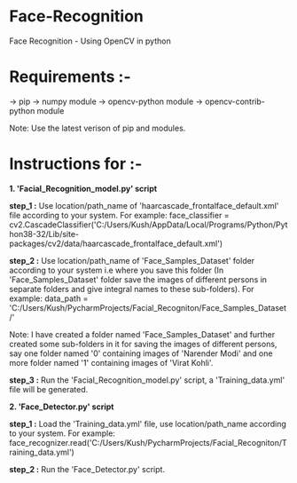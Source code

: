 # Face-Recognition
Face Recognition - Using OpenCV in python
# Requirements :-
-> pip 
-> numpy module
-> opencv-python module
-> opencv-contrib-python module

Note: Use the latest verison of pip and modules.

# Instructions for :-
**1. 'Facial_Recognition_model.py' script**

**step_1 :** Use location/path_name of 'haarcascade_frontalface_default.xml' file according to your system. 
For example: face_classifier = cv2.CascadeClassifier('C:/Users/Kush/AppData/Local/Programs/Python/Python38-32/Lib/site-packages/cv2/data/haarcascade_frontalface_default.xml')  

**step_2 :** Use location/path_name of 'Face_Samples_Dataset' folder according to your system i.e where you save this folder (In 'Face_Samples_Dataset' folder save the images of different persons in separate folders and give integral names to these sub-folders).
For example: data_path = 'C:/Users/Kush/PycharmProjects/Facial_Recogniton/Face_Samples_Dataset/'
   	    
Note: I have created a folder named 'Face_Samples_Dataset' and further created some sub-folders in it for saving 
the images of different persons, say one folder named '0' containing images of 'Narender Modi' and one more folder 
named '1' containing images of 'Virat Kohli'.
            
**step_3 :** Run the 'Facial_Recognition_model.py' script, a 'Training_data.yml' file will be generated.

**2. 'Face_Detector.py' script**

**step_1 :** Load the 'Training_data.yml' file, use location/path_name according to your system.
     For example: face_recognizer.read('C:/Users/Kush/PycharmProjects/Facial_Recogniton/Training_data.yml')

**step_2 :** Run the 'Face_Detector.py' script.  	
